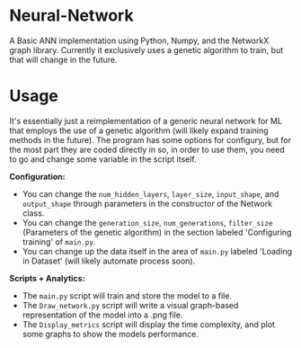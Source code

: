 # Neural-Network
A Basic ANN implementation using Python, Numpy, and the NetworkX graph library. Currently it exclusively uses a genetic algorithm to train, but that will change in the future.

# Usage
It's essentially just a reimplementation of a generic neural network for ML that employs the use of a genetic algorithm (will likely expand training methods in the future).
The program has some options for configury, but for the most part they are coded directly in so, in order to use them, you need to go and change some variable in the script itself.

<b>Configuration:</b>
<ul>
  <li>You can change the <code>num_hidden_layers</code>, <code>layer_size</code>, <code>input_shape</code>, and <code>output_shape</code> through parameters in the constructor of the Network class.</li>
  <li>You can change the <code>generation_size</code>, <code>num_generations</code>, <code>filter_size</code> (Parameters of the genetic algorithm) in the section labeled 'Configuring training' of <code>main.py</code>.</li>
  <li>You can change up the data itself in the area of <code>main.py</code> labeled 'Loading in Dataset' (will likely automate process soon).</li>
</ul>

<b>Scripts + Analytics:</b>
<ul>
  <li>The <code>main.py</code> script will train and store the model to a file.</li>
  <li>The <code>Draw_network.py</code> script will write a visual graph-based representation of the model into a .png file.</li>
  <li>The <code>Display_metrics</code> script will display the time complexity, and plot some graphs to show the models performance.</li>
</ul>
